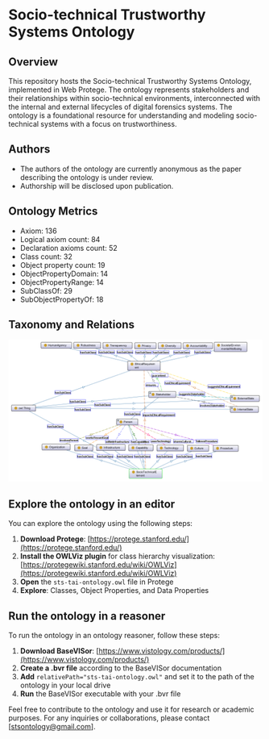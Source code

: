 # Socio-technical Trustworthy Systems Ontology

## Overview

This repository hosts the Socio-technical Trustworthy Systems Ontology, implemented in Web Protege. The ontology represents stakeholders and their relationships within socio-technical environments, interconnected with the internal and external lifecycles of digital forensics systems. The ontology is a foundational resource for understanding and modeling socio-technical systems with a focus on trustworthiness.

## Authors

- The authors of the ontology are currently anonymous as the paper describing the ontology is under review. 
- Authorship will be disclosed upon publication.

## Ontology Metrics

- Axiom: 136
- Logical axiom count: 84
- Declaration axioms count: 52
- Class count: 32
- Object property count: 19
- ObjectPropertyDomain: 14
- ObjectPropertyRange: 14
- SubClassOf: 29
- SubObjectPropertyOf: 18

## Taxonomy and Relations

![Background Image](https://github.com/DigForASPFramework/sts-tai-ontology/blob/main/sts-tai-ontology.png)

## Explore the ontology in an editor

You can explore the ontology using the following steps:

1. **Download Protege**: [https://protege.stanford.edu/](https://protege.stanford.edu/)
2. **Install the OWLViz plugin** for class hierarchy visualization: [https://protegewiki.stanford.edu/wiki/OWLViz](https://protegewiki.stanford.edu/wiki/OWLViz)
3. **Open** the `sts-tai-ontology.owl` file in Protege
4. **Explore**: Classes, Object Properties, and Data Properties

## Run the ontology in a reasoner

To run the ontology in an ontology reasoner, follow these steps:

1. **Download BaseVISor**: [https://www.vistology.com/products/](https://www.vistology.com/products/)
2. **Create a .bvr file** according to the BaseVISor documentation
3. **Add** `relativePath="sts-tai-ontology.owl"` and set it to the path of the ontology in your local drive
4. **Run** the BaseVISor executable with your .bvr file

Feel free to contribute to the ontology and use it for research or academic purposes. For any inquiries or collaborations, please contact [stsontology@gmail.com].
